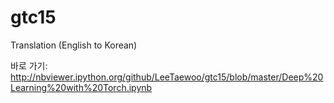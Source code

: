 # gtc15
Translation (English to Korean)

바로 가기: http://nbviewer.ipython.org/github/LeeTaewoo/gtc15/blob/master/Deep%20Learning%20with%20Torch.ipynb
